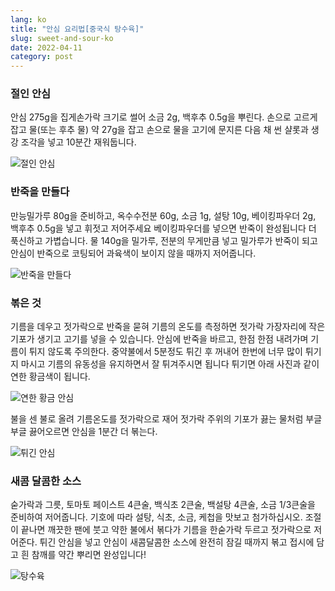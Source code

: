 ```yaml
---
lang: ko
title: "안심 요리법[중국식 탕수육]"
slug: sweet-and-sour-ko
date: 2022-04-11
category: post
---
```


<!-- start slipsum code -->
### 절인 안심
안심 275g을 집게손가락 크기로 썰어 소금 2g, 백후추 0.5g을 뿌린다. 손으로 고르게 잡고 물(또는 후추 물) 약 27g을 잡고 손으로 물을 고기에 문지른 다음 채 썬 샬롯과 생강 조각을 넣고 10분간 재워둡니다.

![절인 안심](/img/post/sweet-and-sour/1.png)

### 반죽을 만들다
만능밀가루 80g을 준비하고, 옥수수전분 60g, 소금 1g, 설탕 10g, 베이킹파우더 2g, 백후추 0.5g을 넣고 휘젓고 저어주세요 베이킹파우더를 넣으면 반죽이 완성됩니다 더 푹신하고 가볍습니다. 물 140g을 밀가루, 전분의 무게만큼 넣고 밀가루가 반죽이 되고 안심이 반죽으로 코팅되어 과육색이 보이지 않을 때까지 저어줍니다.

![반죽을 만들다](/img/post/sweet-and-sour/2.png)

### 볶은 것
기름을 데우고 젓가락으로 반죽을 묻혀 기름의 온도를 측정하면 젓가락 가장자리에 작은 기포가 생기고 고기를 넣을 수 있습니다. 안심에 반죽을 바르고, 한점 한점 내려가며 기름이 튀지 않도록 주의한다.
중약불에서 5분정도 튀긴 후 꺼내어 한번에 너무 많이 튀기지 마시고 기름의 유동성을 유지하면서 잘 튀겨주시면 됩니다 튀기면 아래 사진과 같이 연한 황금색이 됩니다.

![연한 황금 안심](/img/post/sweet-and-sour/3.png)

불을 센 불로 올려 기름온도를 젓가락으로 재어 젓가락 주위의 기포가 끓는 물처럼 부글부글 끓어오르면 안심을 1분간 더 볶는다.

![튀긴 안심](/img/post/sweet-and-sour/4.png)


### 새콤 달콤한 소스
숟가락과 그릇, 토마토 페이스트 4큰술, 백식초 2큰술, 백설탕 4큰술, 소금 1/3큰술을 준비하여 저어줍니다.
기호에 따라 설탕, 식초, 소금, 케첩을 맛보고 첨가하십시오. 조절이 끝나면 깨끗한 팬에 붓고 약한 불에서 볶다가 기름을 한숟가락 두르고 젓가락으로 저어준다.
튀긴 안심을 넣고 안심이 새콤달콤한 소스에 완전히 잠길 때까지 볶고 접시에 담고 흰 참깨를 약간 뿌리면 완성입니다!

![탕수육](/img/post/sweet-and-sour/5.png)
